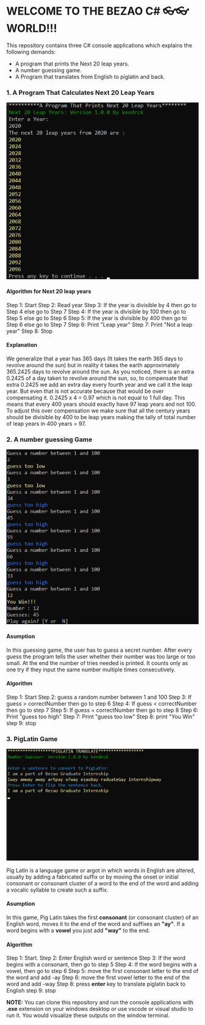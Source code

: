 #   WELCOME TO THE BEZAO  C# 👓👓 WORLD!!!
This repository contains three  C# console applications which explains the following demands:

* A program that prints the Next 20 leap years.
*  A number guessing game.
* A Program that translates from English to piglatin and back.


### 1.  A Program That Calculates  Next 20 Leap Years
  !["leap years"](https://github.com/kendrickchibueze/-Modern-Node-on-AWS/blob/main/aws-images/Screenshot%20(214).png?raw=true)

#### Algorithm for Next 20 leap years
Step 1: Start
Step 2: Read year
Step 3: If the year is divisible by 4 then go to Step 4 else go to Step 7
Step 4: If the year is divisible by 100 then go to Step 5 else go to Step 6
Step 5: If the year is divisible by 400 then go to Step 6 else go to Step 7
Step 6: Print "Leap year"
Step 7: Print "Not a leap year"
Step 8: Stop

####  Explanation
We generalize that a year has 365 days (It takes the earth 365 days to revolve around the sun) but in reality it takes the earth approximately 365.2425 days to revolve around the sun.
As you noticed, there is an extra 0.2425 of a day taken to revolve around the sun, so, to compensate that extra 0.2425 we add an extra day every fourth year and we call it the leap year. But even that is not accurate because that would be over compensating it. 0.2425 x 4 = 0.97 which is not equal to 1 full day.
This means that every 400 years should exactly have 97 leap years and not 100. To adjust this over compensation we make sure that all the century years should be divisible by 400 to be leap years making the tally of total number of leap years in 400 years = 97.

###   2.  A number guessing Game
![guess-game](https://github.com/kendrickchibueze/-Modern-Node-on-AWS/blob/main/aws-images/Screenshot%20(213).png?raw=true)


#### Asumption
In this guessing game, the user has to guess a secret number. After every guess the program tells the user whether their number was too large or too small. At the end the number of tries needed is printed. It counts only as one try if they input the same number multiple times consecutively.


#### Algorithm
Step 1: Start
Step 2: guess a random number between 1  and 100
Step 3: If guess > correctNumber then go to step 6
Step 4: If guess < correctNumber then go to step 7
Step 5: If guess = correctNumber then go to step 8
Step 6: Print "guess too high"
Step 7: Print "guess too low"
Step 8: print "You Win"
step 9: stop



###  3.  PigLatin Game
![PigLatin](https://github.com/kendrickchibueze/-Modern-Node-on-AWS/blob/main/aws-images/Screenshot%20(210).png?raw=true)

Pig Latin is a language game or argot in which words in English are altered, usually by adding a fabricated suffix or by moving the onset or initial consonant or consonant cluster of a word to the end of the word and adding a vocalic syllable to create such a suffix.

#### Asumption

In this game, Pig Latin takes the first __consonant__ (or consonant cluster) of an English word, moves it to the end of the word and suffixes an __"ay"__.
If a word begins with a __vowel__ you just add __"way"__ to the end.


####  Algorithm
Step 1: Start.
Step 2: Enter English word or sentence
Step 3: If the word begins with a consonant, then go to step 5
Step 4: If the word begins with a vowel, then go to step 6
Step 5: move the first consonant letter to the end of the word and add -ay
Step 6: move the first vowel letter to the end of the word and add -way
Step 8: press **enter** key to translate piglatin back to English
step 9: stop


__NOTE:__ You can clone this repository and run the console applications with **.exe** extension on your windows desktop or use vscode or visual studio to run it. You would visualize  these outputs on the  window terminal.
